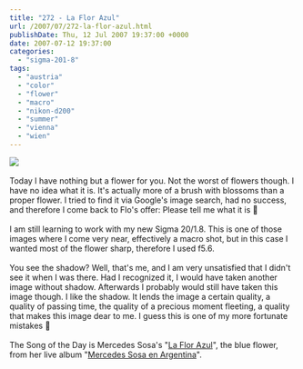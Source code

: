 ```yaml
---
title: "272 - La Flor Azul"
url: /2007/07/272-la-flor-azul.html
publishDate: Thu, 12 Jul 2007 19:37:00 +0000
date: 2007-07-12 19:37:00
categories: 
  - "sigma-201-8"
tags: 
  - "austria"
  - "color"
  - "flower"
  - "macro"
  - "nikon-d200"
  - "summer"
  - "vienna"
  - "wien"
---
```

<a href="https://d25zfm9zpd7gm5.cloudfront.net/1200x1200/2007/20070712_185201_nx_ps.jpg"><img src="https://d25zfm9zpd7gm5.cloudfront.net/0600x0600/2007/20070712_185201_nx_ps.jpg"/></a><br/><br/>Today I have nothing but a flower for you. Not the worst of flowers though. I have no idea what it is. It's actually more of a brush with blossoms than a proper flower. I tried to find it via Google's image search, had no success, and therefore I come back to Flo's offer: Please tell me what it is 🙂<br/><br/> I am still learning to work with my new Sigma 20/1.8. This is one of those images where I come very near, effectively a macro shot, but in this case I wanted most of the flower sharp, therefore I used f5.6. <br/><br/>You see the shadow? Well, that's me, and I am very unsatisfied that I didn't see it when I was there. Had I recognized it, I would have taken another image without shadow. Afterwards I probably would still have taken this image though. I like the shadow. It lends the image a certain quality, a quality of passing time, the quality of a precious moment fleeting, a quality that makes this image dear to me. I guess this is one of my more fortunate mistakes 🙂<br/><br/>The Song of the Day is Mercedes Sosa's "<a href="http://www.lyricsday.com/MERCEDES_SOSA-La_Flor_Azul_Lyrics-lyrics-660101.html" target="_blank">La Flor Azul</a>", the blue flower, from her live album "<a href="http://www.amazon.com/Mercedes-Sosa-en-Argentina/dp/B0000015SU" target="_blank">Mercedes Sosa en Argentina</a>".

